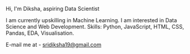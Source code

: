 Hi, I'm Diksha, aspiring Data Scientist

I am currently upskilling in Machine Learning.
I am interested in Data Science and Web Development.
Skills: Python, JavaScript, HTML, CSS, Pandas, EDA, Visualisation.

E-mail me at - sridiksha19@gmail.com
